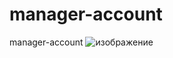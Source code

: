 # manager-account
manager-account
![изображение](![изображение](https://github.com/Basnr/manager-account/assets/87648779/474b5724-eabe-40ec-93fb-6e594943e0aa))
